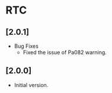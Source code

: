 # RTC

## [2.0.1]

- Bug Fixes
  - Fixed the issue of Pa082 warning.

## [2.0.0]

- Initial version.
